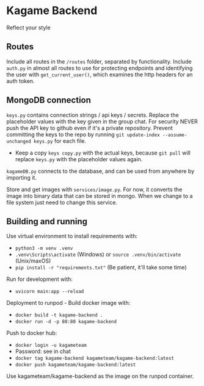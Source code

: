 # Kagame Backend
Reflect your style

## Routes
Include all routes in the `/routes` folder, separated by functionality. Include `auth.py` in almost all routes to use for protecting endpoints and identifying the user with `get_current_user()`, which examines the http headers for an auth token.

## MongoDB connection
`keys.py` contains connection strings / api keys / secrets. Replace the placeholder values with the key given in the group chat. For security NEVER push the API key to github even if it's a private repository. Prevent committing the keys to the repo by running `git update-index --assume-unchanged keys.py` for each file.
- Keep a copy `keys copy.py` with the actual keys, because `git pull` will replace `keys.py` with the placeholder values again.

`kagameDB.py` connects to the database, and can be used from anywhere by importing it.

Store and get images with `services/image.py`. For now, it converts the image into binary data that can be stored in mongo. When we change to a file system just need to change this service.

## Building and running
Use virtual environment to install requirements with:
- `python3 -m venv .venv`
- `.venv\Scripts\activate` (Windows) or `source .venv/bin/activate` (Unix/maxOS)
- `pip install -r "requirements.txt"` (Be patient, it'll take some time)
  
Run for development with:
- `uvicorn main:app --reload`

Deployment to runpod - Build docker image with:
- `docker build -t kagame-backend .`
- `docker run -d -p 80:80 kagame-backend`

Push to docker hub:
- `docker login -u kagameteam`
- Password: see in chat
- `docker tag kagame-backend kagameteam/kagame-backend:latest`
- `docker push kagameteam/kagame-backend:latest`

Use kagameteam/kagame-backend as the image on the runpod container.